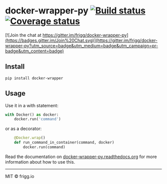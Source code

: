 # docker-wrapper-py [![Build status](https://ci.frigg.io/badges/frigg/docker-wrapper-py/)](https://ci.frigg.io/frigg/docker-wrapper-py/last/) [![Coverage status](https://ci.frigg.io/badges/coverage/frigg/docker-wrapper-py/)](https://ci.frigg.io/frigg/docker-wrapper-py/last/)

[![Join the chat at https://gitter.im/frigg/docker-wrapper-py](https://badges.gitter.im/Join%20Chat.svg)](https://gitter.im/frigg/docker-wrapper-py?utm_source=badge&utm_medium=badge&utm_campaign=pr-badge&utm_content=badge)

## Install

    pip install docker-wrapper

## Usage

Use it in a with statement:
```python
with Docker() as docker:
    docker.run('command')
```

or as a decorator:
```python
    @Docker.wrap()
    def run_command_in_container(command, docker)
        docker.run(command)
```

Read the documentation on [docker-wrapper-py.readthedocs.org](http://docker-wrapper-py.readthedocs.org)
for more information about how to use this.

--------------

MIT © frigg.io

